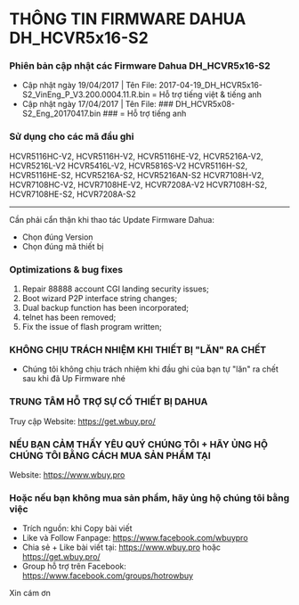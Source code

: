 # THÔNG TIN FIRMWARE DAHUA DH_HCVR5x16-S2 #
### Phiên bản cập nhật các Firmware Dahua DH_HCVR5x16-S2 ###
+ Cập nhật ngày 19/04/2017 | Tên File: 2017-04-19_DH_HCVR5x16-S2_VinEng_P_V3.200.0004.11.R.bin  = Hỗ trợ tiếng việt & tiếng anh
+ Cập nhật ngày 17/04/2017 | Tên File: ### DH_HCVR5x08-S2_Eng_20170417.bin  ### = Hỗ trợ tiếng anh



### Sử dụng cho các mã đầu ghi ###
HCVR5116HC-V2, HCVR5116H-V2, HCVR5116HE-V2, HCVR5216A-V2, HCVR5216L-V2
HCVR5416L-V2, HCVR5816S-V2
HCVR5116H-S2, HCVR5116HE-S2, HCVR5216A-S2, HCVR5216AN-S2
HCVR7108H-V2, HCVR7108HC-V2, HCVR7108HE-V2, HCVR7208A-V2
HCVR7108H-S2, HCVR7108HE-S2, HCVR7208A-S2

--------------------------------------------------------------
Cần phải cẩn thận khi thao tác Update Firmware Dahua:
+ Chọn đúng Version
+ Chọn đúng mã thiết bị

### Optimizations & bug fixes ###
1. Repair 88888 account CGI landing security issues;
2. Boot wizard P2P interface string changes;
3. Dual backup function has been incorporated;
4. telnet has been removed;
5. Fix the issue of flash program written;



### KHÔNG CHỊU TRÁCH NHIỆM KHI THIẾT BỊ "LĂN" RA CHẾT ###

* Chúng tôi không chịu trách nhiệm khi đầu ghi của bạn tự "lăn" ra chết sau khi đã Up Firmware nhé

### TRUNG TÂM HỖ TRỢ SỰ CỐ THIẾT BỊ DAHUA ###

Truy cập Website: https://get.wbuy.pro/

### NẾU BẠN CẢM THẤY YÊU QUÝ CHÚNG TÔI + HÃY ỦNG HỘ CHÚNG TÔI BẰNG CÁCH MUA SẢN PHẨM TẠI ###

Website: https://www.wbuy.pro

### Hoặc nếu bạn không mua sản phẩm, hãy ủng hộ chúng tôi bằng việc ###
+ Trích nguồn: khi Copy bài viết
+ Like và Follow Fanpage: https://www.facebook.com/wbuypro
+ Chia sẻ + Like bài viết tại: https://www.wbuy.pro hoặc https://get.wbuy.pro/
+ Group hỗ trợ trên Facebook: https://www.facebook.com/groups/hotrowbuy


Xin cám ơn